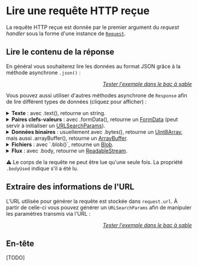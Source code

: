 <!DOCTYPE html>
<html lang="fr">
    <head>
        <meta charset="utf8"/>
        <title>VSHS</title>
        <!--
        <meta name="theme-color" media="(prefers-color-scheme: light)" content="cyan" />
        <meta name="theme-color" media="(prefers-color-scheme: dark)" content="black" />
        -->
        <meta name="color-scheme" content="dark light">
        <meta name="viewport" content="width=device-width, initial-scale=1"/>
        <link   href="./index.css"  rel="stylesheet" blocking="render">
        <script type="text/javascript" src="https://cdnjs.cloudflare.com/ajax/libs/brython/3.13.0/brython.min.js"></script>
        <script  src="./index.js"  type="module"     blocking="render" async></script>
    </head>
    <body>
        <main>

# Lire une requête HTTP reçue

La requête HTTP reçue est donnée par le premier argument du *request handler* sous la forme d'une instance de [`Request`](https://developer.mozilla.org/fr/docs/Web/API/Request).

## Lire le contenu de la réponse

En général vous souhaiterez lire les données au format JSON grâce à la méthode asynchrone `.json()` :

<vshs-playground name="echo (json)" show="index.code,output">
</vshs-playground>
<div style="text-align:right"><a href="../../../playground/?example=echo (json)"><i>Tester l'exemple dans le bac à sable</i></a></div>

Vous pouvez aussi utiliser d'autres méthodes asynchrone de `Response` afin de lire différent types de données (cliquez pour afficher) :

<details>
    <summary><b>Texte</b> : avec <js-code>.text()</js-code>, retourne un <js-code>string</js-code>.</summary>
    <vshs-playground name="echo (string)" show="index.code,output">
</vshs-playground>
<div style="text-align:right"><a href="../../../playground/?example=echo (string)"><i>Tester l'exemple dans le bac à sable</i></a></div>
</details>
<details>
    <summary><b>Paires clefs-valeurs</b> : avec <js-code>.formData()</js-code>, retourne un <a href="https://developer.mozilla.org/fr/docs/Web/API/FormData"><js-code>FormData</js-code></a> (peut servir à initialiser un  <a href="https://developer.mozilla.org/fr/docs/Web/API/URLSearchParams"><js-code>URLSearchParams</js-code></a>).</summary>
    <vshs-playground name="echo (URLSearchParams)" show="index.code,output">
</vshs-playground>
<div style="text-align:right"><a href="../../../playground/?example=echo (URLSearchParams)"><i>Tester l'exemple dans le bac à sable</i></a></div>
    <vshs-playground name="echo (FormData)" show="index.code,output">
</vshs-playground>
<div style="text-align:right"><a href="../../../playground/?example=echo (FormData)"><i>Tester l'exemple dans le bac à sable</i></a></div>
    💡 Préférez les <js-code>URLFormParams</js-code> aux <js-code>FormData</js-code>, le format de ces derniers changeant en fonction de la plateforme utilisée.
</details>
<details>
    <summary><b>Données binaires</b> : usuellement avec <js-code>.bytes()</js-code>, retourne un <a href="https://developer.mozilla.org/fr/docs/Web/JavaScript/Reference/Global_Objects/Uint8Array"><js-code>Uint8Array</js-code></a>, mais aussi <js-code>.arrayBuffer()</js-code>, retourne un <a href="https://developer.mozilla.org/fr/docs/Web/JavaScript/Reference/Global_Objects/ArrayBuffer"><js-code>ArrayBuffer</js-code></a>.</summary>
    <vshs-playground name="echo (Uint8Array)" show="index.code,output">
</vshs-playground>
<div style="text-align:right"><a href="../../../playground/?example=echo (Uint8Array)"><i>Tester l'exemple dans le bac à sable</i></a></div>
</details>
<details>
    <summary><b>Fichiers</b> : avec `.blob()`, retourne un <a href="https://developer.mozilla.org/fr/docs/Web/API/Blob"><js-code>Blob</js-code></a>.</summary>
    <vshs-playground name="echo (Blob)" show="index.code,output">
</vshs-playground>
<div style="text-align:right"><a href="../../../playground/?example=echo (Blob)"><i>Tester l'exemple dans le bac à sable</i></a></div>
</details>
<details>
    <summary><b>Flux</b> : avec <js-code>.body</js-code>, retourne un <a href="https://developer.mozilla.org/en-US/docs/Web/API/ReadableStream"><js-code>ReadableStream</js-code></a>.</summary>
    <vshs-playground name="echo (body)" show="index.code,output">
</vshs-playground>
<div style="text-align:right"><a href="../../../playground/?example=echo (body)"><i>Tester l'exemple dans le bac à sable</i></a></div>
</details>

⚠ Le corps de la requête ne peut être lue qu'une seule fois. La propriété `.bodyUsed` indique s'il a été lu.

## Extraire des informations de l'URL

L'URL utilisée pour générer la requête est stockée dans `request.url`. À partir de celle-ci vous pouvez générer un `URLSearchParams` afin de manipuler les paramètres transmis via l'URL :

<vshs-playground name="echo (url search)" show="index.code,output">
</vshs-playground>
<div style="text-align:right"><a href="../../../playground/?example=echo (url search)"><i>Tester l'exemple dans le bac à sable</i></a></div>

## En-tête

[TODO]

</main>
    </body>
</html>